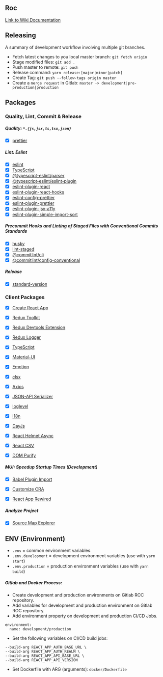 ## Roc
[Link to Wiki Documentation](https://gitlab.robotise.eu/robotise/roc/frontend/roc/-/wikis/home)


## Releasing
A summary of development workflow involving multiple git branches.

* Fetch latest changes to you local master branch: `git fetch origin`
* Stage modified files: `git add .`
* Push master to remote: `git push`
* Release command: `yarn release:[major|minor|patch]`
* Create Tag: `git push --follow-tags origin master`
* Create a `merge request` in Gitlab: `master -> development|pre-production|production`


## Packages

### Quality, Lint, Commit & Release
##### Quality: `*.{js,jsx,ts,tsx,json}`
- [X] [prettier](https://prettier.io/)

##### Lint: Eslint
- [X] [eslint](https://github.com/eslint/eslint)
- [X] [TypeScript](https://www.typescriptlang.org/)
- [X] [@typescript-eslint/parser](https://github.com/eslint/typescript-eslint-parser)
- [X] [@typescript-eslint/eslint-plugin](https://github.com/typescript-eslint/typescript-eslint)
- [X] [eslint-plugin-react](https://github.com/yannickcr/eslint-plugin-react)
- [X] [eslint-plugin-react-hooks](https://github.com/facebook/react/tree/master/packages/eslint-plugin-react-hooks)
- [X] [eslint-config-prettier](https://github.com/prettier/eslint-config-prettier)
- [X] [eslint-plugin-prettier](https://github.com/prettier/eslint-plugin-prettier)
- [X] [eslint-plugin-jsx-a11y](https://github.com/jsx-eslint/eslint-plugin-jsx-a11y)
- [X] [eslint-plugin-simple-import-sort](https://github.com/lydell/eslint-plugin-simple-import-sort)

##### Precommit Hooks and Linting of Staged Files with Conventional Commits Standards
- [X] [husky](https://github.com/typicode/husky)
- [X] [lint-staged](https://github.com/okonet/lint-staged)
- [X] [@commitlint/cli](https://github.com/conventional-changelog/commitlint)
- [X] [@commitlint/config-conventional](https://github.com/conventional-changelog/commitlint)

##### Release
- [X] [standard-version](https://github.com/conventional-changelog/standard-version)


### Client Packages
- [X] [Create React App](https://github.com/facebook/create-react-app)
- [X] [Redux Toolkit](https://redux-toolkit.js.org/)
- [X] [Redux Devtools Extension](https://github.com/zalmoxisus/redux-devtools-extension)
- [X] [Redux Logger](https://github.com/zalmoxisus/redux-devtools-extension)
- [X] [TypeScript](https://www.typescriptlang.org/)
- [X] [Material-UI](https://material-ui.com/)
- [X] [Emotion](https://github.com/emotion-js/emotion/)
- [X] [clsx](https://github.com/lukeed/clsx/)
- [X] [Axios](https://github.com/axios/axios/)
- [X] [JSON-API Serializer](https://github.com/jsonapi-serializer/jsonapi-serializer/)
- [X] [loglevel](https://github.com/pimterry/loglevel)
- [X] [i18n](https://www.i18next.com/)
- [X] [DayJs](https://github.com/iamkun/dayjs/)
- [X] [React Helmet Async](https://github.com/staylor/react-helmet-async)
- [X] [React CSV](https://github.com/react-csv/react-csv)
- [X] [DOM Purify](https://github.com/cure53/DOMPurify)


##### MUI: Speedup Startup Times (Development)
- [X] [Babel Plugin Import](https://github.com/umijs/babel-plugin-import/)
- [X] [Customize CRA](https://github.com/arackaf/customize-cra/)
- [X] [React App Rewired](https://github.com/timarney/react-app-rewired/)


##### Analyze Project
- [X] [Source Map Explorer](https://github.com/danvk/source-map-explorer#readme)


## ENV (Environment)
* `.env`                  = common environment variables
* `.env.development`      = development environment variables (use with `yarn start`)
* `.env.production`       = production environment variables (use with `yarn build`)

##### Gitlab and Docker Process:
* Create development and production environments on Gitlab ROC repository.
* Add variables for development and production environment on Gitlab ROC repository. 
* Add environment property on development and production CI/CD Jobs.
```
environment:
  name: development/production
```
* Set the following variables on CI/CD build jobs:
```
--build-arg REACT_APP_AUTH_BASE_URL \
--build-arg REACT_APP_AUTH_REALM \
--build-arg REACT_APP_API_BASE_URL \
--build-arg REACT_APP_API_VERSION
```
* Set Dockerfile with ARG (arguments): `docker/Dockerfile`
